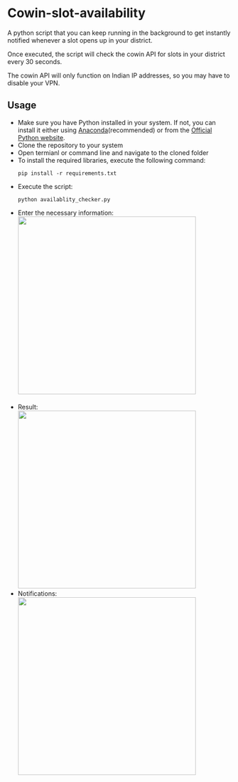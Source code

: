 # Cowin-slot-availability

A python script that you can keep running in the background to get instantly notified whenever a slot opens up in your district.

Once executed, the script will check the cowin API for slots in your district every 30 seconds.

The cowin API will only function on Indian IP addresses, so you may have to disable your VPN.

## Usage

<ul>
  <li>Make sure you have Python installed in your system. If not, you can install it either using <a href = "https://www.anaconda.com/products/individual">Anaconda</a>(recommended) or from the <a href = "https://www.python.org/downloads/">Official Python website</a>.
  </li>
  <li>Clone the repository to your system</li>
  <li>Open termianl or command line and navigate to the cloned folder</li>
  <li>To install the required libraries, execute the following command:</li>
 
  ```pip install -r requirements.txt```
  <li>Execute the script:</li>
  
  ```python availablity_checker.py ```
  <li>Enter the necessary information:</br>
  <img src = "/.images/inputs.png" width = 400></li>
  </br>
  <li>Result:</br>
  <img src = "/.images/results.png" width = 400>
  </li>
  <li>Notifications:</br>
  <img src = "/.images/notifs.png" width = 400>
  </li>
